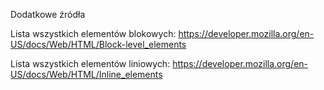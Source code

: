 Dodatkowe źródła

Lista wszystkich elementów blokowych: https://developer.mozilla.org/en-US/docs/Web/HTML/Block-level_elements

Lista wszystkich elementów liniowych: https://developer.mozilla.org/en-US/docs/Web/HTML/Inline_elements
